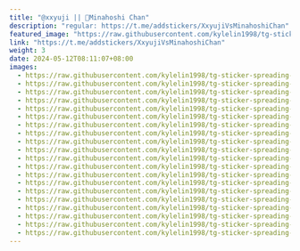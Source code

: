 ```yaml
---
title: "@xxyuji || 🎥Minahoshi Chan"
description: "regular: https://t.me/addstickers/XxyujiVsMinahoshiChan"
featured_image: "https://raw.githubusercontent.com/kylelin1998/tg-sticker-spreading-worldwide-images/main/img/cf7458ca-bf6d-4723-afb9-53454e8842f1.jpg"
link: "https://t.me/addstickers/XxyujiVsMinahoshiChan"
weight: 3
date: 2024-05-12T08:11:07+08:00
images:
  - https://raw.githubusercontent.com/kylelin1998/tg-sticker-spreading-worldwide-images/main/img/cf7458ca-bf6d-4723-afb9-53454e8842f1.jpg
  - https://raw.githubusercontent.com/kylelin1998/tg-sticker-spreading-worldwide-images/main/img/7a26633a-b9ff-4dd4-964d-f39c54b90d28.jpg
  - https://raw.githubusercontent.com/kylelin1998/tg-sticker-spreading-worldwide-images/main/img/df5246d0-77a1-45f8-8175-6b46e654aacf.jpg
  - https://raw.githubusercontent.com/kylelin1998/tg-sticker-spreading-worldwide-images/main/img/e9e95c91-e1c3-4d85-b648-da39bb1dca93.jpg
  - https://raw.githubusercontent.com/kylelin1998/tg-sticker-spreading-worldwide-images/main/img/fafe73c7-6763-4b38-92e2-f8a15d63438b.jpg
  - https://raw.githubusercontent.com/kylelin1998/tg-sticker-spreading-worldwide-images/main/img/66c191cc-a994-44d6-8e5d-e0c7dd4c2ec7.jpg
  - https://raw.githubusercontent.com/kylelin1998/tg-sticker-spreading-worldwide-images/main/img/05d9fd44-f714-4d5f-8214-55420012ffa3.jpg
  - https://raw.githubusercontent.com/kylelin1998/tg-sticker-spreading-worldwide-images/main/img/4b5d8092-90ed-4350-9fda-dc82b18599a2.jpg
  - https://raw.githubusercontent.com/kylelin1998/tg-sticker-spreading-worldwide-images/main/img/fad90e4c-be56-4c4f-b09f-d61c601c185c.jpg
  - https://raw.githubusercontent.com/kylelin1998/tg-sticker-spreading-worldwide-images/main/img/e26346db-afa9-4417-aacc-60081c5d8a24.jpg
  - https://raw.githubusercontent.com/kylelin1998/tg-sticker-spreading-worldwide-images/main/img/f8d33ea6-7292-42ee-a7ba-0336a27e62ae.jpg
  - https://raw.githubusercontent.com/kylelin1998/tg-sticker-spreading-worldwide-images/main/img/91cf3b44-ebcb-44f5-8760-2c0e005e97d3.jpg
  - https://raw.githubusercontent.com/kylelin1998/tg-sticker-spreading-worldwide-images/main/img/cc0165b9-9e46-4531-a6e2-4365585d686e.jpg
  - https://raw.githubusercontent.com/kylelin1998/tg-sticker-spreading-worldwide-images/main/img/b215ac9e-774b-44aa-b359-4935ee0ce470.jpg
  - https://raw.githubusercontent.com/kylelin1998/tg-sticker-spreading-worldwide-images/main/img/b7eb185e-0186-487c-b9a9-d21d74f7b130.jpg
  - https://raw.githubusercontent.com/kylelin1998/tg-sticker-spreading-worldwide-images/main/img/63d19933-7773-406f-98d4-7568daf51444.jpg
  - https://raw.githubusercontent.com/kylelin1998/tg-sticker-spreading-worldwide-images/main/img/eb9fcf8b-bd47-4df5-a31e-72dc07957aeb.jpg
  - https://raw.githubusercontent.com/kylelin1998/tg-sticker-spreading-worldwide-images/main/img/7207125d-bfb2-414f-aa8d-1aca558d9492.jpg
  - https://raw.githubusercontent.com/kylelin1998/tg-sticker-spreading-worldwide-images/main/img/d56767bc-554f-40e1-874a-bd47f5e56c13.jpg
  - https://raw.githubusercontent.com/kylelin1998/tg-sticker-spreading-worldwide-images/main/img/a1741633-43aa-4bb9-8c1a-2e662a7ef44a.jpg
---
```

